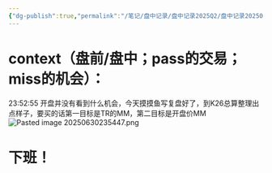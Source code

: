```yaml
---
{"dg-publish":true,"permalink":"/笔记/盘中记录/盘中记录2025Q2/盘中记录202506/20250630盘中记录/"}
---
```


# context（盘前/盘中；pass的交易；miss的机会）：

23:52:55
开盘并没有看到什么机会，今天摸摸鱼写复盘好了，到K26总算整理出点样子，要买的话第一目标是TR的MM，第二目标是开盘价MM
![Pasted image 20250630235447.png](/img/user/%E5%9B%BE%E7%89%87%E5%AD%98%E6%94%BE%E5%9C%B0/Pasted%20image%2020250630235447.png)


# 下班！